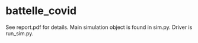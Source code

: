 # battelle_covid
See report.pdf for details. Main simulation object is found in sim.py. Driver is run_sim.py.
